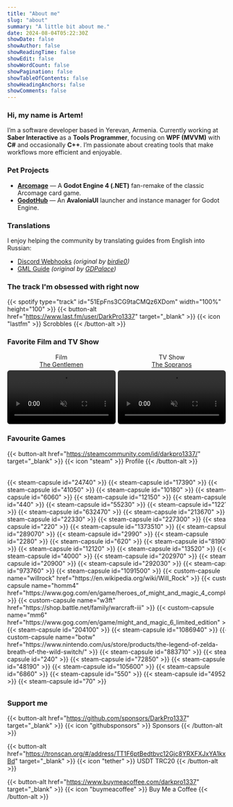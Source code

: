 ```yaml
---
title: "About me"
slug: "about"
summary: "A little bit about me."
date: 2024-08-04T05:22:30Z
showDate: false
showAuthor: false
showReadingTime: false
showEdit: false
showWordCount: false
showPagination: false
showTableOfContents: false
showHeadingAnchors: false
showComments: false
---
```


### Hi, my name is Artem!

I’m a software developer based in Yerevan, Armenia. Currently working at **Saber Interactive** as a **Tools Programmer**, focusing on **WPF (MVVM)** with **C#** and occasionally **C++**. I’m passionate about creating tools that make workflows more efficient and enjoyable.

### Pet Projects

- [**Arcomage**](https://github.com/DarkPro1337/Arcomage) — A **Godot Engine 4 (.NET)** fan-remake of the classic Arcomage card game.  
- [**GodotHub**](https://github.com/DarkPro1337/GodotHub) — An **AvaloniaUI** launcher and instance manager for Godot Engine.

### Translations
I enjoy helping the community by translating guides from English into Russian:

- [Discord Webhooks](https://darkpro1337.github.io/discord-webhooks) *(original by [birdie0](https://birdie0.github.io/discord-webhooks-guide/))*
- [GML Guide](https://darkpro1337.github.io/gml-guide) *(original by [GDPalace](https://gdpalace.wordpress.com/learn-gml/))*

### The track I'm obsessed with right now
{{< spotify type="track" id="51EpFns3CG9taCMQz6XDom" width="100%" height="100" >}}
{{< button-alt href="https://www.last.fm/user/DarkPro1337" target="_blank" >}}
{{< icon "lastfm" >}} Scrobbles
{{< /button-alt >}}

### Favorite Film and TV Show
<div style="display: flex; gap: 5px; flex-wrap: wrap; align-items: flex-start; justify-content: space-between; flex-direction: row; width: 100%;">
  <div style="flex: 1 1 45%; text-align: center; margin: 0; padding: 0; max-width: 100%;">
    <span style="display: block; margin-bottom: 5px;">Film<br><a href="https://www.imdb.com/title/tt8367814/" target="_blank">The Gentlemen</a></span>
    <video width="100%" autoplay loop muted style="display: block; margin: 0; border-radius: .375rem;">
      <source src="https://i.imgur.com/jnME29b.mp4" type="video/mp4">
    </video>
  </div>
  <div style="flex: 1 1 45%; text-align: center; margin: 0; padding: 0; max-width: 100%;">
    <span style="display: block; margin-bottom: 5px;">TV Show<br><a href="https://www.imdb.com/title/tt0141842/" target="_blank">The Sopranos</a></span>
    <video width="100%" autoplay loop muted style="display: block; margin: 0; border-radius: .375rem;">
      <source src="https://i.imgur.com/KG43kd2.mp4" type="video/mp4">
    </video>
  </div>
</div>

### Favourite Games
{{< button-alt href="https://steamcommunity.com/id/darkpro1337/" target="_blank" >}}
{{< icon "steam" >}} Profile
{{< /button-alt >}}
<style>
.custom-capsule-img:hover {
    opacity: 0.5;
}
.steam-capsule-img:hover {
    opacity: 0.5;
}
</style>
<div style="display: grid; grid-template-columns: repeat(4, 140fr); justify-content: flex-start; border-radius: .375rem; overflow: hidden; margin-top: 32px; margin-bottom: 32px;">
  {{< steam-capsule id="24740" >}}
  {{< steam-capsule id="17390" >}}
  {{< steam-capsule id="41050" >}}
  {{< steam-capsule id="10180" >}}
  {{< steam-capsule id="6060" >}}
  {{< steam-capsule id="12150" >}}
  {{< steam-capsule id="440" >}}
  {{< steam-capsule id="55230" >}}
  {{< steam-capsule id="12210" >}}
  {{< steam-capsule id="632470" >}}
  {{< steam-capsule id="213670" >}}
  {{< steam-capsule id="22330" >}}
  {{< steam-capsule id="227300" >}}
  {{< steam-capsule id="220" >}}
  {{< steam-capsule id="1373510" >}}
  {{< steam-capsule id="289070" >}}
  {{< steam-capsule id="2990" >}}
  {{< steam-capsule id="2280" >}}
  {{< steam-capsule id="620" >}}
  {{< steam-capsule id="8190" >}}
  {{< steam-capsule id="12120" >}}
  {{< steam-capsule id="13520" >}}
  {{< steam-capsule id="4000" >}}
  {{< steam-capsule id="202970" >}}
  {{< steam-capsule id="20900" >}}
  {{< steam-capsule id="292030" >}}
  {{< steam-capsule id="973760" >}}
  {{< steam-capsule id="1091500" >}}
  {{< custom-capsule name="willrock" href="https://en.wikipedia.org/wiki/Will_Rock" >}}
  {{< custom-capsule name="homm4" href="https://www.gog.com/en/game/heroes_of_might_and_magic_4_complete" >}}
  {{< custom-capsule name="w3ft" href="https://shop.battle.net/family/warcraft-iii" >}}
  {{< custom-capsule name="mm6" href="https://www.gog.com/en/game/might_and_magic_6_limited_edition" >}}
  {{< steam-capsule id="204100" >}}
  {{< steam-capsule id="1086940" >}}
  {{< custom-capsule name="botw" href="https://www.nintendo.com/us/store/products/the-legend-of-zelda-breath-of-the-wild-switch/" >}}
  {{< steam-capsule id="883710" >}}
  {{< steam-capsule id="240" >}}
  {{< steam-capsule id="72850" >}}
  {{< steam-capsule id="48190" >}}
  {{< steam-capsule id="105600" >}}
  {{< steam-capsule id="6860" >}}
  {{< steam-capsule id="550" >}}
  {{< steam-capsule id="49520" >}}
  {{< steam-capsule id="70" >}}
</div>

### Support me
{{< button-alt href="https://github.com/sponsors/DarkPro1337" target="_blank" >}}
{{< icon "githubsponsors" >}} Sponsors
{{< /button-alt >}}

{{< button-alt href="https://tronscan.org/#/address/TT1F6ptBedtbvc12Gjc8YRXFXJxYA1kxBd" target="_blank" >}}
{{< icon "tether" >}} USDT TRC20
{{< /button-alt >}}

{{< button-alt href="https://www.buymeacoffee.com/darkpro1337" target="_blank" >}}
{{< icon "buymeacoffee" >}} Buy Me a Coffee
{{< /button-alt >}}